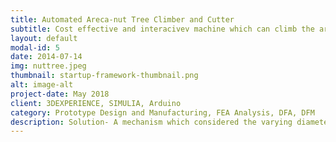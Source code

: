 ```yaml
---
title: Automated Areca-nut Tree Climber and Cutter
subtitle: Cost effective and interacivev machine which can climb the areca nut tree and cut fruits
layout: default
modal-id: 5
date: 2014-07-14
img: nuttree.jpeg
thumbnail: startup-framework-thumbnail.png
alt: image-alt
project-date: May 2018
client: 3DEXPERIENCE, SIMULIA, Arduino 
category: Prototype Design and Manufacturing, FEA Analysis, DFA, DFM
description: Solution- A mechanism which considered the varying diameter of the trunk of the areca nut tree was developed. Also, keeping in mind the robustness of the machine static analysis results were obtained with the help of simulation software.
---
```

